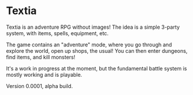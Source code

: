 # Textia
Textia is an adventure RPG without images! The idea is a simple 3-party system, with items, spells, equipment, etc.

The game contains an "adventure" mode, where you go through and explore the world, open up shops, the usual! You can then enter dungeons, find items, and kill monsters!

It's a work in progress at the moment, but the fundamental battle system is mostly working and is playable.

Version 0.0001, alpha build.
